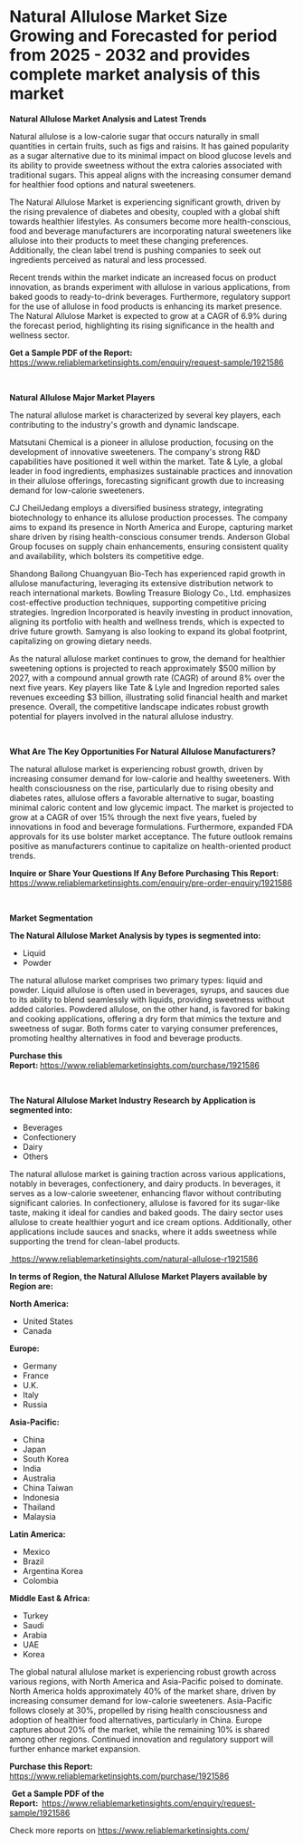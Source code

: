 <p><h1>Natural Allulose Market Size Growing and Forecasted for period from 2025 - 2032 and provides complete market analysis of this market</h1></p><p><strong>Natural Allulose Market Analysis and Latest Trends</strong></p>
<p><p>Natural allulose is a low-calorie sugar that occurs naturally in small quantities in certain fruits, such as figs and raisins. It has gained popularity as a sugar alternative due to its minimal impact on blood glucose levels and its ability to provide sweetness without the extra calories associated with traditional sugars. This appeal aligns with the increasing consumer demand for healthier food options and natural sweeteners.</p><p>The Natural Allulose Market is experiencing significant growth, driven by the rising prevalence of diabetes and obesity, coupled with a global shift towards healthier lifestyles. As consumers become more health-conscious, food and beverage manufacturers are incorporating natural sweeteners like allulose into their products to meet these changing preferences. Additionally, the clean label trend is pushing companies to seek out ingredients perceived as natural and less processed.</p><p>Recent trends within the market indicate an increased focus on product innovation, as brands experiment with allulose in various applications, from baked goods to ready-to-drink beverages. Furthermore, regulatory support for the use of allulose in food products is enhancing its market presence. The Natural Allulose Market is expected to grow at a CAGR of 6.9% during the forecast period, highlighting its rising significance in the health and wellness sector.</p></p>
<p><strong>Get a Sample PDF of the Report:&nbsp;</strong> <a href="https://www.reliablemarketinsights.com/enquiry/request-sample/1921586?utm_campaign=1994&utm_medium=2&utm_source=Github&utm_content=ia&utm_term=04022025&utm_id=natural-allulose">https://www.reliablemarketinsights.com/enquiry/request-sample/1921586</a></p>
<p>&nbsp;</p>
<p><strong>Natural Allulose Major Market Players</strong></p>
<p><p>The natural allulose market is characterized by several key players, each contributing to the industry's growth and dynamic landscape. </p><p>Matsutani Chemical is a pioneer in allulose production, focusing on the development of innovative sweeteners. The company's strong R&D capabilities have positioned it well within the market. Tate & Lyle, a global leader in food ingredients, emphasizes sustainable practices and innovation in their allulose offerings, forecasting significant growth due to increasing demand for low-calorie sweeteners.</p><p>CJ CheilJedang employs a diversified business strategy, integrating biotechnology to enhance its allulose production processes. The company aims to expand its presence in North America and Europe, capturing market share driven by rising health-conscious consumer trends. Anderson Global Group focuses on supply chain enhancements, ensuring consistent quality and availability, which bolsters its competitive edge.</p><p>Shandong Bailong Chuangyuan Bio-Tech has experienced rapid growth in allulose manufacturing, leveraging its extensive distribution network to reach international markets. Bowling Treasure Biology Co., Ltd. emphasizes cost-effective production techniques, supporting competitive pricing strategies. Ingredion Incorporated is heavily investing in product innovation, aligning its portfolio with health and wellness trends, which is expected to drive future growth. Samyang is also looking to expand its global footprint, capitalizing on growing dietary needs.</p><p>As the natural allulose market continues to grow, the demand for healthier sweetening options is projected to reach approximately $500 million by 2027, with a compound annual growth rate (CAGR) of around 8% over the next five years. Key players like Tate & Lyle and Ingredion reported sales revenues exceeding $3 billion, illustrating solid financial health and market presence. Overall, the competitive landscape indicates robust growth potential for players involved in the natural allulose industry.</p></p>
<p>&nbsp;</p>
<p><strong>What Are The Key Opportunities For Natural Allulose Manufacturers?</strong></p>
<p><p>The natural allulose market is experiencing robust growth, driven by increasing consumer demand for low-calorie and healthy sweeteners. With health consciousness on the rise, particularly due to rising obesity and diabetes rates, allulose offers a favorable alternative to sugar, boasting minimal caloric content and low glycemic impact. The market is projected to grow at a CAGR of over 15% through the next five years, fueled by innovations in food and beverage formulations. Furthermore, expanded FDA approvals for its use bolster market acceptance. The future outlook remains positive as manufacturers continue to capitalize on health-oriented product trends.</p></p>
<p><strong>Inquire or Share Your Questions If Any Before Purchasing This Report:</strong> <a href="https://www.reliablemarketinsights.com/enquiry/pre-order-enquiry/1921586?utm_campaign=1994&utm_medium=2&utm_source=Github&utm_content=ia&utm_term=04022025&utm_id=natural-allulose">https://www.reliablemarketinsights.com/enquiry/pre-order-enquiry/1921586</a></p>
<p>&nbsp;</p>
<p><strong>Market Segmentation</strong></p>
<p><strong>The Natural Allulose Market Analysis by types is segmented into:</strong></p>
<p><ul><li>Liquid</li><li>Powder</li></ul></p>
<p><p>The natural allulose market comprises two primary types: liquid and powder. Liquid allulose is often used in beverages, syrups, and sauces due to its ability to blend seamlessly with liquids, providing sweetness without added calories. Powdered allulose, on the other hand, is favored for baking and cooking applications, offering a dry form that mimics the texture and sweetness of sugar. Both forms cater to varying consumer preferences, promoting healthy alternatives in food and beverage products.</p></p>
<p><strong>Purchase this Report:&nbsp;</strong><a href="https://www.reliablemarketinsights.com/purchase/1921586?utm_campaign=1994&utm_medium=2&utm_source=Github&utm_content=ia&utm_term=04022025&utm_id=natural-allulose">https://www.reliablemarketinsights.com/purchase/1921586</a></p>
<p>&nbsp;</p>
<p><strong>The Natural Allulose Market Industry Research by Application is segmented into:</strong></p>
<p><ul><li>Beverages</li><li>Confectionery</li><li>Dairy</li><li>Others</li></ul></p>
<p><p>The natural allulose market is gaining traction across various applications, notably in beverages, confectionery, and dairy products. In beverages, it serves as a low-calorie sweetener, enhancing flavor without contributing significant calories. In confectionery, allulose is favored for its sugar-like taste, making it ideal for candies and baked goods. The dairy sector uses allulose to create healthier yogurt and ice cream options. Additionally, other applications include sauces and snacks, where it adds sweetness while supporting the trend for clean-label products.</p></p>
<p><a href="https://www.reliablemarketinsights.com/natural-allulose-r1921586?utm_campaign=1994&utm_medium=2&utm_source=Github&utm_content=ia&utm_term=04022025&utm_id=natural-allulose">&nbsp;https://www.reliablemarketinsights.com/natural-allulose-r1921586</a></p>
<p><strong>In terms of Region, the Natural Allulose Market Players available by Region are:</strong></p>
<p>
    <p> <strong> North America: </strong>
        <ul>
            <li>United States</li>
            <li>Canada</li>
        </ul>
        </p> 
    <p> <strong> Europe: </strong>
        <ul>
            <li>Germany</li>
            <li>France</li>
            <li>U.K.</li>
            <li>Italy</li>
            <li>Russia</li>
        </ul>
        </p> 
    <p> <strong> Asia-Pacific: </strong>
        <ul>
            <li>China</li>
            <li>Japan</li>
            <li>South Korea</li>
            <li>India</li>
            <li>Australia</li>
            <li>China Taiwan</li>
            <li>Indonesia</li>
            <li>Thailand</li>
            <li>Malaysia</li>
        </ul>
        </p> 
    <p> <strong> Latin America: </strong>
        <ul>
            <li>Mexico</li>
            <li>Brazil</li>
            <li>Argentina Korea</li>
            <li>Colombia</li>
        </ul>
        </p> 
    <p> <strong> Middle East & Africa: </strong>
        <ul>
            <li>Turkey</li>
            <li>Saudi</li>
            <li>Arabia</li>
            <li>UAE</li>
            <li>Korea</li>
        </ul>
    </p>
    </p>
<p><p>The global natural allulose market is experiencing robust growth across various regions, with North America and Asia-Pacific poised to dominate. North America holds approximately 40% of the market share, driven by increasing consumer demand for low-calorie sweeteners. Asia-Pacific follows closely at 30%, propelled by rising health consciousness and adoption of healthier food alternatives, particularly in China. Europe captures about 20% of the market, while the remaining 10% is shared among other regions. Continued innovation and regulatory support will further enhance market expansion.</p></p>
<p><strong>Purchase this Report: </strong><a href="https://www.reliablemarketinsights.com/purchase/1921586?utm_campaign=1994&utm_medium=2&utm_source=Github&utm_content=ia&utm_term=04022025&utm_id=natural-allulose">https://www.reliablemarketinsights.com/purchase/1921586</a></p>
<p>&nbsp;<strong>Get a Sample PDF of the Report:&nbsp;&nbsp;</strong><a href="https://www.reliablemarketinsights.com/enquiry/request-sample/1921586?utm_campaign=1994&utm_medium=2&utm_source=Github&utm_content=ia&utm_term=04022025&utm_id=natural-allulose">https://www.reliablemarketinsights.com/enquiry/request-sample/1921586</a></p>
<p><strong></strong></p>
<p>Check more reports on <a href="https://www.reliablemarketinsights.com/?utm_campaign=1994&utm_medium=2&utm_source=Github&utm_content=ia&utm_term=04022025&utm_id=natural-allulose">https://www.reliablemarketinsights.com/</a></p>